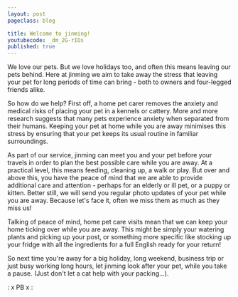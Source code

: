 ```yaml
---
layout: post
pageclass: blog

title: Welcome to jinming!
youtubecode: _dm_2G-rIOs
published: true
---
```


We love our pets. But we love holidays too, and often this means leaving our pets behind. Here at jinming we aim to take away the stress that leaving your pet for long periods of time can bring - both to owners and four-legged friends alike. 

<!--more-->

So how do we help? First off, a home pet carer removes the anxiety and medical risks of placing your pet in a kennels or cattery. More and more research suggests that many pets experience anxiety when separated from their humans. Keeping your pet at home while you are away minimises this stress by ensuring that your pet keeps its usual routine in familiar surroundings.

As part of our service, jinming can meet you and your pet before your travels in order to plan the best possible care while you are away. At a practical level, this means feeding, cleaning up, a walk or play. But over and above this, you have the peace of mind that we are able to provide additional care and attention - perhaps for an elderly or ill pet, or a puppy or kitten. Better still, we will send you regular photo updates of your pet while you are away. Because let's face it, often we miss them as much as they miss us!

Talking of peace of mind, home pet care visits mean that we can keep your home ticking over while you are away. This might be simply your watering plants and picking up your post, or something more specific like stocking up your fridge with all the ingredients for a full English ready for your return! 

So next time you're away for a big holiday, long weekend, business trip or just busy working long hours, let jinming look after your pet, while you take a pause. (Just don't let a cat help with your packing...).

: x  PB  x :
